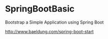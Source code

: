 # SpringBootBasic

Bootstrap a Simple Application using Spring Boot

http://www.baeldung.com/spring-boot-start